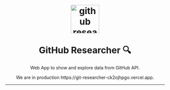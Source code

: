 <h1 align="center">
<br>
  <img src="https://avatars1.githubusercontent.com/u/9919?s=200&v=4" alt="github research" width="90">
<br>
<br>
GitHub Researcher 🔍
</h1>

<p align="center">Web App to show and explore data from GitHub API.</p>
<p align="center">We are in production https://git-researcher-ck2ojhpgo.vercel.app.</p>

<hr />




